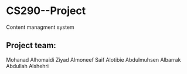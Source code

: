 # CS290--Project
  Content managment system 
## Project team:
  Mohanad Alhomaidi
  Ziyad Almoneef
  Saif Alotibie
  Abdulmuhsen Albarrak
  Abdullah Alshehri
